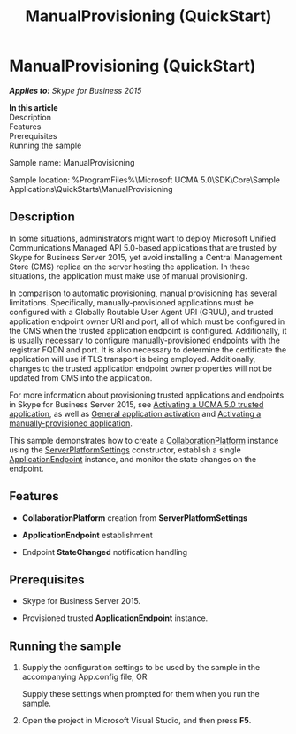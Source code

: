 ﻿---
title: ManualProvisioning (QuickStart)
TOCTitle: ManualProvisioning (QuickStart)
ms:assetid: 092727ec-d2a6-4413-a55e-a85da522f2dd
ms:mtpsurl: https://msdn.microsoft.com/en-us/library/Dn454830(v=office.16)
ms:contentKeyID: 65240097
ms.date: 07/27/2015
mtps_version: v=office.16
---

# ManualProvisioning (QuickStart)


_**Applies to:** Skype for Business 2015_

**In this article**  
Description  
Features  
Prerequisites  
Running the sample  

Sample name: ManualProvisioning

Sample location: %ProgramFiles%\\Microsoft UCMA 5.0\\SDK\\Core\\Sample Applications\\QuickStarts\\ManualProvisioning

## Description

In some situations, administrators might want to deploy Microsoft Unified Communications Managed API 5.0-based applications that are trusted by Skype for Business Server 2015, yet avoid installing a Central Management Store (CMS) replica on the server hosting the application. In these situations, the application must make use of manual provisioning.

In comparison to automatic provisioning, manual provisioning has several limitations. Specifically, manually-provisioned applications must be configured with a Globally Routable User Agent URI (GRUU), and trusted application endpoint owner URI and port, all of which must be configured in the CMS when the trusted application endpoint is configured. Additionally, it is usually necessary to configure manually-provisioned endpoints with the registrar FQDN and port. It is also necessary to determine the certificate the application will use if TLS transport is being employed. Additionally, changes to the trusted application endpoint owner properties will not be updated from CMS into the application.

For more information about provisioning trusted applications and endpoints in Skype for Business Server 2015, see [Activating a UCMA 5.0 trusted application](activating-a-ucma-5-0-trusted-application.md), as well as [General application activation](general-application-activation.md) and [Activating a manually-provisioned application](activating-a-manually-provisioned-application.md).

This sample demonstrates how to create a [CollaborationPlatform](https://msdn.microsoft.com/en-us/library/hh385176\(v=office.16\)) instance using the [ServerPlatformSettings](https://msdn.microsoft.com/en-us/library/hh382156\(v=office.16\)) constructor, establish a single [ApplicationEndpoint](https://msdn.microsoft.com/en-us/library/hh384825\(v=office.16\)) instance, and monitor the state changes on the endpoint.

## Features

  - **CollaborationPlatform** creation from **ServerPlatformSettings**

  - **ApplicationEndpoint** establishment

  - Endpoint **StateChanged** notification handling

## Prerequisites

  - Skype for Business Server 2015.

  - Provisioned trusted **ApplicationEndpoint** instance.

## Running the sample

1.  Supply the configuration settings to be used by the sample in the accompanying App.config file, OR
    
    Supply these settings when prompted for them when you run the sample.

2.  Open the project in Microsoft Visual Studio, and then press **F5**.

